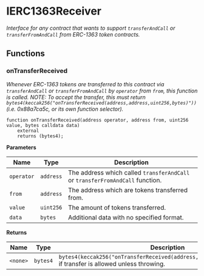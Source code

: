 # IERC1363Receiver
*Interface for any contract that wants to support `transferAndCall` or `transferFromAndCall`
from ERC-1363 token contracts.*


## Functions
### onTransferReceived

*Whenever ERC-1363 tokens are transferred to this contract via `transferAndCall` or `transferFromAndCall`
by `operator` from `from`, this function is called.
NOTE: To accept the transfer, this must return
`bytes4(keccak256("onTransferReceived(address,address,uint256,bytes)"))`
(i.e. 0x88a7ca5c, or its own function selector).*


```solidity
function onTransferReceived(address operator, address from, uint256 value, bytes calldata data)
    external
    returns (bytes4);
```
**Parameters**

|Name|Type|Description|
|----|----|-----------|
|`operator`|`address`|The address which called `transferAndCall` or `transferFromAndCall` function.|
|`from`|`address`|The address which are tokens transferred from.|
|`value`|`uint256`|The amount of tokens transferred.|
|`data`|`bytes`|Additional data with no specified format.|

**Returns**

|Name|Type|Description|
|----|----|-----------|
|`<none>`|`bytes4`|`bytes4(keccak256("onTransferReceived(address,address,uint256,bytes)"))` if transfer is allowed unless throwing.|


